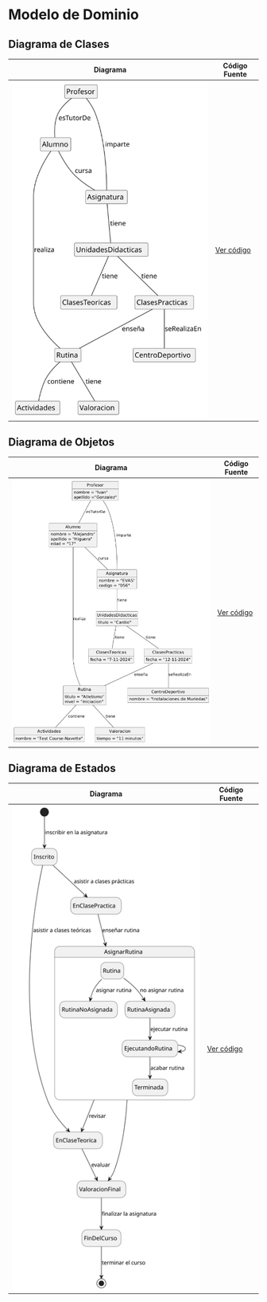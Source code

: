 # Modelo de Dominio
## Diagrama de Clases 
| Diagrama | Código Fuente |
|----------|---------------|
| ![Diagrama de Clases](https://github.com/celiabecerril/24-25-IdSw1-SDR/blob/main/Documentos/Imagenes/diagramaclases.svg)| [Ver código](https://github.com/celiabecerril/24-25-IdSw1-SDR/blob/main/Documentos/ModelosUML/evas.puml) |

## Diagrama de Objetos 
| Diagrama | Código Fuente |
|----------|---------------|
| ![Diagrama de Objetos](https://github.com/celiabecerril/24-25-IdSw1-SDR/blob/main/Documentos/Imagenes/diagramaDeObjetos.png)| [Ver código](https://github.com/celiabecerril/24-25-IdSw1-SDR/blob/main/Documentos/diagramaDeObjetos/diagramaDeObjetos.puml) |

## Diagrama de Estados 
| Diagrama | Código Fuente |
|----------|---------------|
| ![Diagrama de Estados](https://github.com/celiabecerril/24-25-IdSw1-SDR/blob/main/Documentos/Imagenes/diagramaDeEstados.svg)| [Ver código](https://github.com/celiabecerril/24-25-IdSw1-SDR/blob/main/Documentos/diagramaDeEstados/diagramaEstados.puml) |
